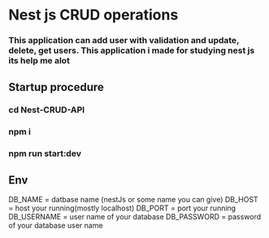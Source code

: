 # Nest js CRUD operations

### This application can add user with validation and update, delete, get users. This application i made for studying nest js its help me alot

## Startup procedure

### cd Nest-CRUD-API

### npm i

### npm run start:dev

## Env

 DB_NAME = datbase name (nestJs or some name you can give)
 DB_HOST = host your running(mostly localhost)
 DB_PORT = port your running
 DB_USERNAME = user name of your database
 DB_PASSWORD = password of your database user name

